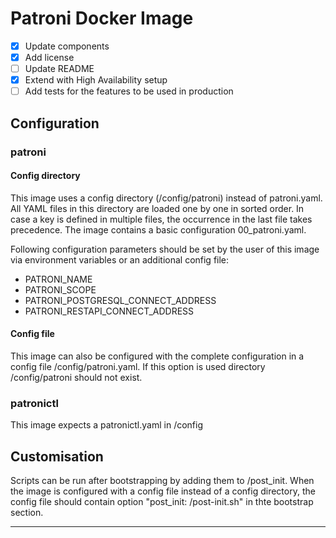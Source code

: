 # Patroni Docker Image

- [X] Update components
- [X] Add license
- [ ] Update README
- [X] Extend with High Availability setup
- [ ] Add tests for the features to be used in production

## Configuration

### patroni

#### Config directory

This image uses a config directory (/config/patroni) instead of patroni.yaml. All YAML files in this directory are loaded one by one in sorted order.  In case a key is defined in multiple files, the occurrence in the last  file takes precedence. The image contains a basic configuration 00_patroni.yaml. 

Following configuration parameters should be set by the user of this image via environment variables or an additional config file:

- PATRONI_NAME
- PATRONI_SCOPE
- PATRONI_POSTGRESQL_CONNECT_ADDRESS
- PATRONI_RESTAPI_CONNECT_ADDRESS

#### Config file

This image can also be configured with the complete configuration in a config file /config/patroni.yaml. If this option is used directory /config/patroni should not exist.

### patronictl

This image expects a patronictl.yaml in /config

## Customisation

Scripts can be run after bootstrapping by adding them to /post_init. When the image is configured with a config file instead of a config directory, the config file should contain option "post_init: /post-init.sh" in thte bootstrap section.

---

